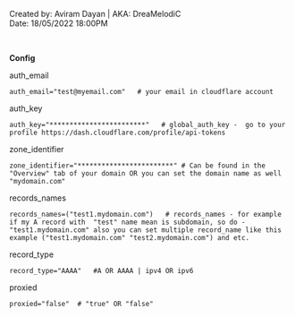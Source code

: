 Created by: Aviram Dayan | AKA: DreaMelodiC
<br>
Date: 18/05/2022 18:00PM

<br>

**Config**

auth_email

`
auth_email="test@myemail.com"   # your email in cloudflare account
`

auth_key

`
auth_key="************************"   # global_auth_key -  go to your profile https://dash.cloudflare.com/profile/api-tokens
`

zone_identifier

`
zone_identifier="************************" # Can be found in the "Overview" tab of your domain OR you can set the domain name as well "mydomain.com"
`

records_names

`
records_names=("test1.mydomain.com")   # records_names - for example if my A record with  "test" name mean is subdomain, so do - "test1.mydomain.com" also you can set multiple record_name like this example ("test1.mydomain.com" "test2.mydomain.com") and etc.
`

record_type

`
record_type="AAAA"   #A OR AAAA | ipv4 OR ipv6
`

proxied

`
proxied="false"  # "true" OR "false"
`

